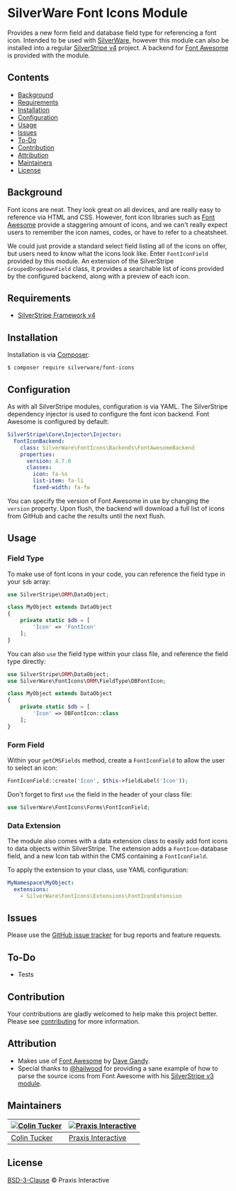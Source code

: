 # SilverWare Font Icons Module

Provides a new form field and database field type for referencing a font icon. Intended to be used with
[SilverWare][silverware], however this module can also be installed into a regular
[SilverStripe v4][silverstripe-framework] project. A backend for [Font Awesome][font-awesome] is provided
with the module.

## Contents

- [Background](#background)
- [Requirements](#requirements)
- [Installation](#installation)
- [Configuration](#configuration)
- [Usage](#usage)
- [Issues](#issues)
- [To-Do](#to-do)
- [Contribution](#contribution)
- [Attribution](#attribution)
- [Maintainers](#maintainers)
- [License](#license)

## Background

Font icons are neat. They look great on all devices, and are really easy to reference via HTML and CSS.
However, font icon libraries such as [Font Awesome][font-awesome] provide a staggering amount of icons,
and we can't really expect users to remember the icon names, codes, or have to refer to a cheatsheet.

We could just provide a standard select field listing all of the icons on offer, but users need to know
what the icons look like. Enter `FontIconField` provided by this module. An extension of the SilverStripe
`GroupedDropdownField` class, it provides a searchable list of icons provided by the configured backend,
along with a preview of each icon.

## Requirements

- [SilverStripe Framework v4][silverstripe-framework]

## Installation

Installation is via [Composer][composer]:

```
$ composer require silverware/font-icons
```

## Configuration

As with all SilverStripe modules, configuration is via YAML. The SilverStripe dependency injector is
used to configure the font icon backend. Font Awesome is configured by default:

```yaml
SilverStripe\Core\Injector\Injector:
  FontIconBackend:
    class: SilverWare\FontIcons\Backends\FontAwesomeBackend
    properties:
      version: 4.7.0
      classes:
        icon: fa-%s
        list-item: fa-li
        fixed-width: fa-fw
```

You can specify the version of Font Awesome in use by changing the `version` property. Upon flush, the
backend will download a full list of icons from GitHub and cache the results until the next flush.

## Usage

### Field Type

To make use of font icons in your code, you can reference the field type in your `$db` array:

```php
use SilverStripe\ORM\DataObject;

class MyObject extends DataObject
{
    private static $db = [
        'Icon' => 'FontIcon'
    ];
}
```

You can also `use` the field type within your class file, and reference the field type directly:

```php
use SilverStripe\ORM\DataObject;
use SilverWare\FontIcons\ORM\FieldType\DBFontIcon;

class MyObject extends DataObject
{
    private static $db = [
        'Icon' => DBFontIcon::class
    ];
}
```

### Form Field

Within your `getCMSFields` method, create a `FontIconField` to allow the user to select an icon:

```php
FontIconField::create('Icon', $this->fieldLabel('Icon'));
```

Don't forget to first `use` the field in the header of your class file:

```php
use SilverWare\FontIcons\Forms\FontIconField;
```

### Data Extension

The module also comes with a data extension class to easily add font icons to data objects within
SilverStripe. The extension adds a `FontIcon` database field, and a new Icon tab within the CMS
containing a `FontIconField`.

To apply the extension to your class, use YAML configuration:

```yaml
MyNamespace\MyObject:
  extensions:
    - SilverWare\FontIcons\Extensions\FontIconExtension
```

## Issues

Please use the [GitHub issue tracker][issues] for bug reports and feature requests.

## To-Do

- Tests

## Contribution

Your contributions are gladly welcomed to help make this project better.
Please see [contributing](CONTRIBUTING.md) for more information.

## Attribution

- Makes use of [Font Awesome][font-awesome] by [Dave Gandy](https://github.com/davegandy).
- Special thanks to [@hailwood](https://github.com/hailwood) for providing a sane example of how to parse
  the source icons from Font Awesome with his [SilverStripe v3 module][silverstripe-fontawesome].

## Maintainers

[![Colin Tucker](https://avatars3.githubusercontent.com/u/1853705?s=144)](https://github.com/colintucker) | [![Praxis Interactive](https://avatars2.githubusercontent.com/u/1782612?s=144)](http://www.praxis.net.au)
---|---
[Colin Tucker](https://github.com/colintucker) | [Praxis Interactive](http://www.praxis.net.au)

## License

[BSD-3-Clause](LICENSE.md) &copy; Praxis Interactive

[silverware]: https://github.com/praxisnetau/silverware
[composer]: https://getcomposer.org
[silverstripe-framework]: https://github.com/silverstripe/silverstripe-framework
[font-awesome]: http://fontawesome.io
[silverstripe-fontawesome]: https://github.com/hailwood/silverstripe-fontawesome
[issues]: https://github.com/praxisnetau/silverware-font-icons/issues
